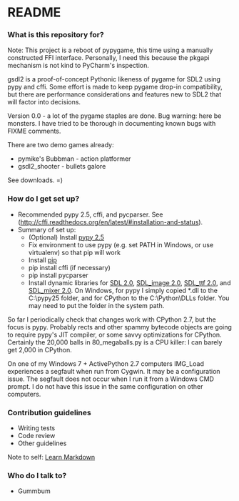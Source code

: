 # README #

### What is this repository for? ###

Note: This project is a reboot of pypygame, this time using a manually constructed FFI interface. Personally, I need this because the pkgapi mechanism is not kind to PyCharm's inspection.

gsdl2 is a proof-of-concept Pythonic likeness of pygame for SDL2 using pypy and cffi. Some effort is made to keep pygame drop-in compatibility, but there are performance considerations and features new to SDL2 that will factor into decisions.

Version 0.0 - a lot of the pygame staples are done. Bug warning: here be monsters. I have tried to be thorough in documenting known bugs with FIXME comments.

There are two demo games already:

* pymike's Bubbman - action platformer
* gsdl2_shooter - bullets galore

See downloads. =)

### How do I get set up? ###

* Recommended pypy 2.5, cffi, and pycparser. See (http://cffi.readthedocs.org/en/latest/#installation-and-status).
* Summary of set up:
    * (Optional) Install [pypy 2.5](http://pypy.org/download.html)
    * Fix environment to use pypy (e.g. set PATH in Windows, or use virtualenv) so that pip will work
    * Install [pip](https://pip.pypa.io/en/latest/installing.html)
    * pip install cffi  (if necessary)
    * pip install pycparser
    * Install dynamic libraries for [SDL 2.0](https://www.libsdl.org/download-2.0.php), [SDL_image 2.0](https://www.libsdl.org/projects/SDL_image/), [SDL_ttf 2.0](https://www.libsdl.org/projects/SDL_ttf/), and [SDL_mixer 2.0](https://www.libsdl.org/projects/SDL_mixer/). On Windows, for pypy I simply copied *.dll to the C:\pypy25 folder, and for CPython to the C:\Python\DLLs folder. You may need to put the folder in the system path.

So far I periodically check that changes work with CPython 2.7, but the focus is pypy. Probably rects and other spammy bytecode objects are going to require pypy's JIT compiler, or some savvy optimizations for CPython. Certainly the 20,000 balls in 80_megaballs.py is a CPU killer: I can barely get 2,000 in CPython.

On one of my Windows 7 + ActivePython 2.7 computers IMG_Load experiences a segfault when run from Cygwin. It may be a configuration issue. The segfault does not occur when I run it from a Windows CMD prompt. I do not have this issue in the same configuration on other computers.

### Contribution guidelines ###

* Writing tests
* Code review
* Other guidelines

Note to self: [Learn Markdown](https://bitbucket.org/tutorials/markdowndemo)

### Who do I talk to? ###

* Gummbum